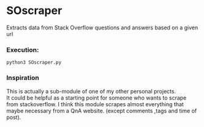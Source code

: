 # SOscraper
Extracts data from Stack Overflow questions and answers based on a given url


### Execution:

`python3 SOscraper.py`

### Inspiration

This is actually a sub-module of one of my other personal projects.\
It could be helpful as a starting point for someone who wants to scrape from stackoverflow. I think this module scrapes almost everything that maybe necessary from a QnA website. (except comments ,tags and time of post).

